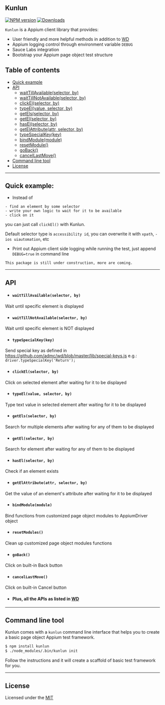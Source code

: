 ## Kunlun


[![NPM version][npm-image]][npm-url]
[![Downloads][downloads-image]][downloads-url]

`Kunlun` is a Appium client library that provides:
* User friendly and more helpful methods in addition to [WD](https://github.com/admc/wd)
* Appium logging control through environment variable `DEBUG`
* Sauce Labs integration
* Bootstrap your Appium page object test structure

## Table of contents

- [Quick example](#quick-example)
- [API](#api)
  - [waitTillAvailable(selector, by)](#waittillavailableselector-by)
  - [waitTillNotAvailable(selector, by)](#waittillnotavailableselector-by)
  - [clickEl(selector, by)](#clickelselector-by)
  - [typeEl(value, selector, by)](#typeelvalue-selector-by)
  - [getEls(selector, by)](#getelsselector-by)
  - [getEl(selector, by)](#getelselector-by)
  - [hasEl(selector, by)](#haselselector-by)
  - [getElAttribute(attr, selector, by)](#getelattributeattr-selector-by)
  - [typeSpecialKey(key)](#typespecialkeykey)
  - [bindModule(module)](#bindmodulemodule)
  - [resetModule()](#resetmodules)
  - [goBack()](#goback)
  - [cancelLastMove()](#cancellastmove)
- [Command line tool](#command-line-tool)
- [License](#license)

---
## Quick example:
* Instead of
```
- find an element by some selector
- write your own logic to wait for it to be available
- click on it
```
you can just call `clickEl()` with Kunlun.

Default selector type is `accessibility id`, you can overwrite it with `xpath`, `-ios uiautomation`, etc

* Print out Appium client side logging while running the test, just append `DEBUG=true` in command line

`This package is still under construction, more are coming.`

---

## API ##

* #### `waitTillAvailable(selector, by)`
Wait until specific element is displayed

* #### `waitTillNotAvailable(selector, by)`
Wait until specific element is NOT displayed

* #### `typeSpecialKey(key)`
Send special key as defined in https://github.com/admc/wd/blob/master/lib/special-keys.js 
e.g.: `driver.typeSpecialKey('Return');`

* #### `clickEl(selector, by)`
Click on selected element after waiting for it to be displayed

* #### `typeEl(value, selector, by)`
Type text value in selected element after waiting for it to be displayed

* #### `getEls(selector, by)`
Search for multiple elements after waiting for any of them to be displayed

* #### `getEl(selector, by)`
Search for element after waiting for any of them to be displayed

* #### `hasEl(selector, by)`
Check if an element exists

* #### `getElAttribute(attr, selector, by)`
Get the value of an element's attribute after waiting for it to be displayed

* #### `bindModule(module)`
Bind functions from customized page object modules to AppiumDriver object

* #### `resetModules()`
Clean up customized page object modules functions

* #### `goBack()`
Click on built-in Back button

* #### `cancelLastMove()`
Click on built-in Cancel button

* #### Plus, all the APIs as listed in [WD](https://github.com/admc/wd/blob/master/doc/api.md)

---

## Command line tool ##

Kunlun comes with a `kunlun` command line interface that helps you to create a basic page object Appium test framework.

```bash
$ npm install kunlun
$ ./node_modules/.bin/kunlun init
```
Follow the instructions and it will create a scaffold of basic test framework for you.

---

## License
Licensed under the [MIT](http://opensource.org/licenses/MIT)

[npm-image]: https://img.shields.io/npm/v/kunlun.svg?style=flat-square
[npm-url]: https://www.npmjs.org/package/kunlun
[github-tag]: http://img.shields.io/github/tag/chenchaoyi/kunlun.svg?style=flat-square
[github-url]: https://github.com/chenchaoyi/kunlun/tags
[david-image]: http://img.shields.io/david/chenchaoyi/kunlun.svg?style=flat-square
[david-url]: https://david-dm.org/chenchaoyi/kunlun
[license-image]: http://img.shields.io/npm/l/kunlun.svg?style=flat-square
[license-url]: http://opensource.org/licenses/MIT
[downloads-image]: http://img.shields.io/npm/dm/kunlun.svg?style=flat-square
[downloads-url]: https://npmjs.org/package/kunlun
